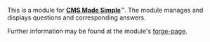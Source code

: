 This is a module for <a href="http://www.cmsmadesimple.org"><strong>CMS Made Simple</strong></a>&#8482;.
The module manages and displays questions and corresponding answers.

Further information may be found at the module's <a href="http://dev.cmsmadesimple.org/projects/faqsimple">forge-page</a>.

